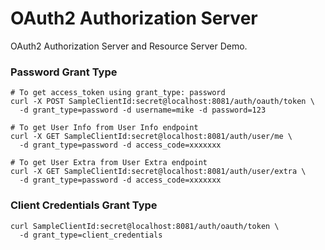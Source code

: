 # OAuth2 Authorization Server

OAuth2 Authorization Server and Resource Server Demo.

### Password Grant Type
```
# To get access_token using grant_type: password
curl -X POST SampleClientId:secret@localhost:8081/auth/oauth/token \
  -d grant_type=password -d username=mike -d password=123

# To get User Info from User Info endpoint
curl -X GET SampleClientId:secret@localhost:8081/auth/user/me \
  -d grant_type=password -d access_code=xxxxxxx

# To get User Extra from User Extra endpoint
curl -X GET SampleClientId:secret@localhost:8081/auth/user/extra \
  -d grant_type=password -d access_code=xxxxxxx
```

### Client Credentials Grant Type
```
curl SampleClientId:secret@localhost:8081/auth/oauth/token \
  -d grant_type=client_credentials
```